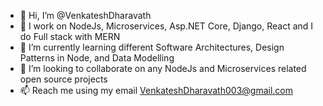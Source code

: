 - 👋 Hi, I’m @VenkateshDharavath
- 👀 I work on NodeJs, Microservices, Asp.NET Core, Django, React and I do Full stack with MERN
- 🌱 I’m currently learning different Software Architectures, Design Patterns in Node, and Data Modelling
- 💞️ I’m looking to collaborate on any NodeJs and Microservices related open source projects
- 📫 Reach me using my email VenkateshDharavath003@gmail.com

<!---
VenkateshDharavath/VenkateshDharavath is a ✨ special ✨ repository because its `README.md` (this file) appears on your GitHub profile.
You can click the Preview link to take a look at your changes.
--->
